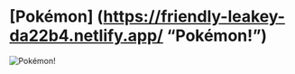 # [Pokémon] (https://friendly-leakey-da22b4.netlify.app/ “Pokémon!”)

![Pokémon!](https://i.ibb.co/hKZ58gb/venusaur.png)


